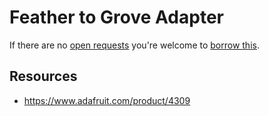 # Feather to Grove Adapter
If there are no [open requests](../../../../issues?q=is%3Aissue+is%3Aopen+%22Feather+to+Grove+Adapter%22+in%3Atitle) you're welcome to [borrow this](../../../../issues/new?title=Borrow+request+for+Feather+to+Grove+Adapter&body=1+piece+of+%5Bthis%5D%28..%2Fblob%2Fmain%2F.%2FHardware%2FAdapters%2FFeather_to_Grove_Adapter.md%29+for+~2+weeks.).

## Resources
- https://www.adafruit.com/product/4309
